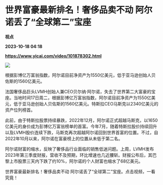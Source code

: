 # 世界富豪最新排名！奢侈品卖不动 阿尔诺丢了“全球第二”宝座
**视点**

**2023-10-18 04:18**

**https://www.yicai.com/video/101878302.html**

![](http://imgcdn.yicai.com/vms-new/2023/10/db7593a5-b51a-4466-a378-9bf213279f44.png) 

根据彭博亿万富翁指数，阿尔诺目前净资产为1550亿美元，低于亚马逊创始人贝佐斯的1560亿美元。

法国奢侈品巨头LVMH创始人兼CEO贝尔纳·阿尔诺，失去了世界第二大富豪的宝座。当地时间17日周二，根据彭博亿万富翁指数，阿尔诺目前净资产为1550亿美元，低于亚马逊创始人贝佐斯的1560亿美元。特斯拉CEO马斯克以2340亿美元的资产位列榜首。

此前，由于特斯拉股票持续暴跌，2022年12月，阿尔诺正式超越马斯克，以1650亿美元的身价成为彭博亿万富翁榜单的首富。今年7月，随着特斯拉股价持续回升以及LVMH股价连续下跌，马斯克再次超越阿尔诺回到世界首富的位置。不过，自2022年10月以来，阿尔诺在富豪榜上的位置从未低于第二名。

阿尔诺财富的缩水，反映了奢侈品行业面临的销售低迷问题。上周，LVMH发布2023年第三季度财报，营收不及预期，环比增速也几近腰斩。财报公布后，其巴黎上市股票三天内下跌了约10%，阿尔诺的个人财富也缩水了68亿美元。

世界富豪最新排名！奢侈品卖不动 阿尔诺丢了“全球第二”宝座。点击视频，一看究竟！